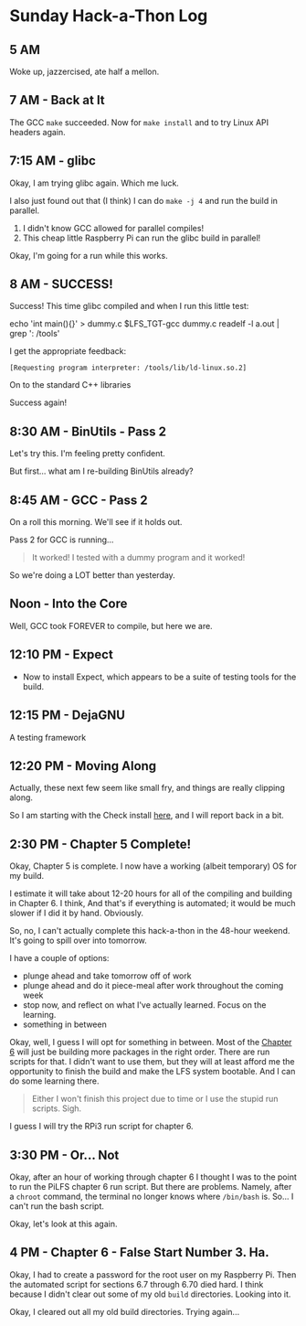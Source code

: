 # Sunday Hack-a-Thon Log


## 5 AM

Woke up, jazzercised, ate half a mellon.


## 7 AM - Back at It

The GCC `make` succeeded.  Now for `make install` and to try Linux API headers again.


## 7:15 AM - glibc

Okay, I am trying glibc again. Which me luck.

I also just found out that (I think) I can do `make -j 4` and run the build in parallel.

1. I didn't know GCC allowed for parallel compiles!
2. This cheap little Raspberry Pi can run the glibc build in parallel!

Okay, I'm going for a run while this works.

## 8 AM - SUCCESS!

Success! This time glibc compiled and when I run this little test:

  echo 'int main(){}' > dummy.c
  $LFS_TGT-gcc dummy.c
  readelf -l a.out | grep ': /tools'

I get the appropriate feedback:

    [Requesting program interpreter: /tools/lib/ld-linux.so.2]

On to the standard C++ libraries

Success again!


## 8:30 AM - BinUtils - Pass 2

Let's try this. I'm feeling pretty confident.

But first... what am I re-building BinUtils already?


## 8:45 AM - GCC - Pass 2

On a roll this morning. We'll see if it holds out.

Pass 2 for GCC is running...

> It worked! I tested with a dummy program and it worked!

So we're doing a LOT better than yesterday.


## Noon - Into the Core

Well, GCC took FOREVER to compile, but here we are.

## 12:10 PM - Expect

* Now to install Expect, which appears to be a suite of testing tools for the build.

## 12:15 PM - DejaGNU

A testing framework

## 12:20 PM - Moving Along

Actually, these next few seem like small fry, and things are really clipping along.

So I am starting with the Check install [here](http://www.linuxfromscratch.org/lfs/view/development/chapter05/check.html), and I will report back in a bit.


## 2:30 PM - Chapter 5 Complete!

Okay, Chapter 5 is complete.  I now have a working (albeit temporary) OS for my build.

I estimate it will take about 12-20 hours for all of the compiling and building in Chapter 6.  I think,   And that's if everything is automated; it would be much slower if I did it by hand. Obviously.

So, no, I can't actually complete this hack-a-thon in the 48-hour weekend.  It's going to spill over into tomorrow.

I have a couple of options:

  * plunge ahead and take tomorrow off of work
  * plunge ahead and do it piece-meal after work throughout the coming week
  * stop now, and reflect on what I've actually learned. Focus on the learning.
  * something in between

Okay, well, I guess I will opt for something in between.  Most of the [Chapter 6](http://www.linuxfromscratch.org/lfs/view/development/part3.html) will just be building more packages in the right order.  There are run scripts for that.  I didn't want to use them, but they will at least afford me the opportunity to finish the build and make the LFS system bootable.  And I can do some learning there.

> Either I won't finish this project due to time or I use the stupid run scripts.  Sigh.

I guess I will try the RPi3 run script for chapter 6.


## 3:30 PM - Or... Not

Okay, after an hour of working through chapter 6 I thought I was to the point to run the PiLFS chapter 6 run script.  But there are problems.  Namely, after a `chroot` command, the terminal no longer knows where `/bin/bash` is.  So... I can't run the bash script.

Okay, let's look at this again.


## 4 PM - Chapter 6 - False Start Number 3. Ha.

Okay, I had to create a password for the root user on my Raspberry Pi.  Then the automated script for sections 6.7 through 6.70 died hard.  I think because I didn't clear out some of my old `build` directories. Looking into it.

Okay, I cleared out all my old build directories.  Trying again...
